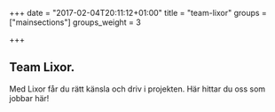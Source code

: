 +++
date = "2017-02-04T20:11:12+01:00"
title = "team-lixor"
groups = ["mainsections"]
groups_weight = 3

+++

## Team Lixor.
Med Lixor får du rätt känsla och driv i projekten. Här hittar du oss som jobbar här!

